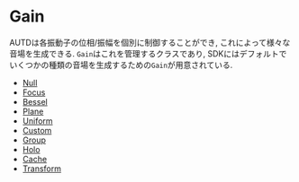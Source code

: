 # Gain

AUTDは各振動子の位相/振幅を個別に制御することができ, これによって様々な音場を生成できる.
`Gain`はこれを管理するクラスであり, SDKにはデフォルトでいくつかの種類の音場を生成するための`Gain`が用意されている.

- [Null](./gain/null.md)
- [Focus](./gain/focus.md)
- [Bessel](./gain/bessel.md)
- [Plane](./gain/plane.md)
- [Uniform](./gain/uniform.md)
- [Custom](./gain/custom.md)
- [Group](./gain/grouped.md)
- [Holo](./gain/holo.md)
- [Cache](./gain/cache.md)
- [Transform](./gain/transform.md)

